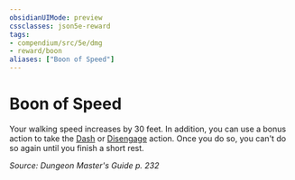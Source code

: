 ```yaml
---
obsidianUIMode: preview
cssclasses: json5e-reward
tags:
- compendium/src/5e/dmg
- reward/boon
aliases: ["Boon of Speed"]
---
```

# Boon of Speed

Your walking speed increases by 30 feet. In addition, you can use a bonus action to take the [Dash](/3-Mechanics/CLI/rules/actions.md#Dash) or [Disengage](/3-Mechanics/CLI/rules/actions.md#Disengage) action. Once you do so, you can't do so again until you finish a short rest.

*Source: Dungeon Master's Guide p. 232*
